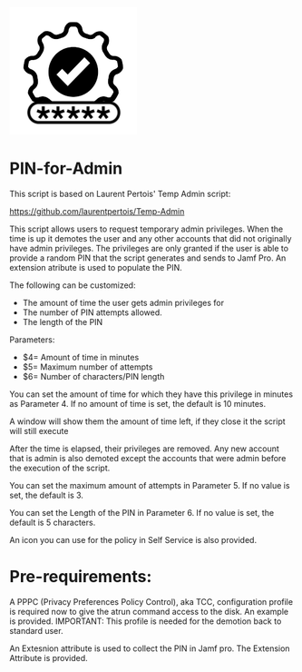 ![alt text](https://github.com/Sdelsaz/PIN-for-Admin/blob/main/icon.png?raw=true)

# PIN-for-Admin

This script is based on Laurent Pertois' Temp Admin script:

https://github.com/laurentpertois/Temp-Admin

This script allows users to request temporary admin privileges. When the time is up it demotes the user and any other accounts that did not originally have admin privileges. The privileges are only granted if the user is able to provide a random PIN that the script generates and sends to Jamf Pro. An extension atribute is used to populate the PIN.

The following can be customized:
  
- The amount of time the user gets admin privileges for
- The number of PIN attempts allowed.
- The length of the PIN


 Parameters:

- $4= Amount of time in minutes
- $5= Maximum number of attempts
- $6= Number of characters/PIN length

 You can set the amount of time for which they have this privilege in minutes as Parameter 4.  If no amount of time is set, the default is 10 minutes.
 
 A window will show them the amount of time left, if they close it the script will still execute
 
 After the time is elapsed, their privileges are removed. Any new account that is admin is also
 demoted except the accounts that were admin before the execution of the script.

 You can set the maximum amount of attempts in Parameter 5.  If no value is set, the default is 3.

 You can set the Length of the PIN in Parameter 6.  If no value is set, the default is 5 characters.
 
 An icon you can use for the policy in Self Service is also provided.

 # Pre-requirements:

 A PPPC (Privacy Preferences Policy Control), aka TCC, configuration profile is required now to give the atrun command access to the disk. 
 An example is  provided. IMPORTANT: This profile is needed for the demotion back to standard user.

 An Extesnion attribute is used to collect the PIN in Jamf pro. The Extension Attribute is provided.



